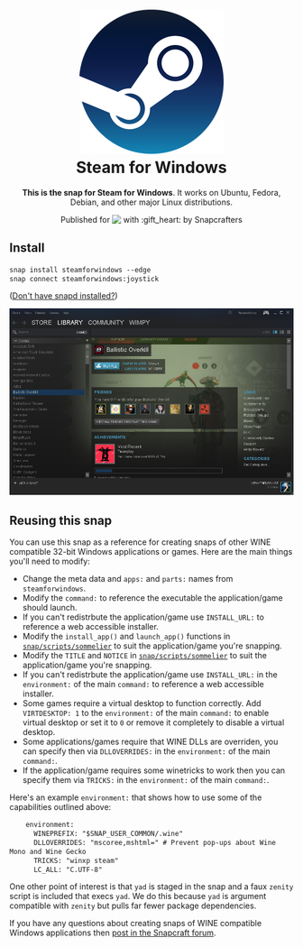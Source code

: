 <h1 align="center">
  <img src="snap/gui/steamforwindows.png" alt="Steam for Windows">
  <br />
  Steam for Windows
</h1>

<p align="center"><b>This is the snap for Steam for Windows</b>. It works on Ubuntu, Fedora, Debian, and other major Linux
distributions.</p>

<p align="center">Published for <img src="http://anything.codes/slack-emoji-for-techies/emoji/tux.png" align="top" width="24" /> with :gift_heart: by Snapcrafters</p>

<!-- <p align="center">
<a href="https://build.snapcraft.io/user/snapcrafters/steamforwindows"><img src="https://build.snapcraft.io/badge/snapcrafters/steamforwindows.svg" alt="Snap Status"></a>
</p> -->

## Install

    snap install steamforwindows --edge
    snap connect steamforwindows:joystick

([Don't have snapd installed?](https://snapcraft.io/docs/core/install))

![Steam for Windows](screenshot.png?raw=true "Steam for Windows")

## Reusing this snap

You can use this snap as a reference for creating snaps of other WINE
compatible 32-bit Windows applications or games. Here are the main
things you'll need to modify:

  * Change the meta data and `apps:` and `parts:` names from `steamforwindows`.
  * Modify the `command:` to reference the executable the application/game should launch.
  * If you can't redistrbute the application/game use `INSTALL_URL:` to reference a web accessible installer.
  * Modify the `install_app()` and `launch_app()` functions in [`snap/scripts/sommelier`](snap/scripts/sommelier) to suit the application/game you're snapping.
  * Modify the `TITLE` and `NOTICE` in [`snap/scripts/sommelier`](snap/scripts/sommelier) to suit the application/game you're snapping.
  * If you can't redistrbute the application/game use `INSTALL_URL:` in the `environment:` of the main `command:` to reference a web accessible installer.
  * Some games require a virtual desktop to function correctly. Add `VIRTDESKTOP: 1` to the `environment:` of the main `command:` to enable virtual desktop or set it to `0` or remove it completely to disable a virtual desktop.
  * Some applications/games require that WINE DLLs are overriden, you can specify then via `DLLOVERRIDES:` in the `environment:` of the main `command:`.
  * If the application/game requires some winetricks to work then you can specify them via `TRICKS:` in the `environment:` of the main `command:`.

Here's an example `environment:` that shows how to use some of the capabilities outlined above:

```
    environment:
      WINEPREFIX: "$SNAP_USER_COMMON/.wine"
      DLLOVERRIDES: "mscoree,mshtml=" # Prevent pop-ups about Wine Mono and Wine Gecko
      TRICKS: "winxp steam"
      LC_ALL: "C.UTF-8"
```

One other point of interest is that `yad` is staged in the snap and a
faux `zenity` script is included that execs `yad`. We do this because
`yad` is argument compatible with `zenity` but pulls far fewer package
dependencies.

If you have any questions about creating snaps of WINE compatible
Windows applications then [post in the Snapcraft forum](https://forum.snapcraft.io).
